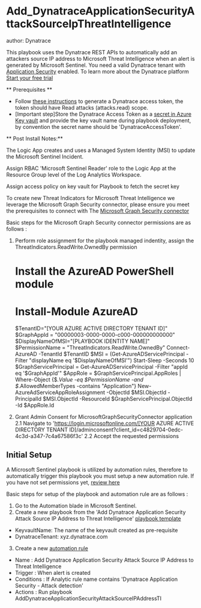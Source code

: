# Add_DynatraceApplicationSecurityAttackSourceIpThreatIntelligence
author: Dynatrace

This playbook uses the Dynatrace REST APIs to automatically add an attackers source IP address to Microsoft Threat Intelligence when an alert is generated by Microsoft Sentinel. You need a valid Dynatrace tenant with [Application Security](https://www.dynatrace.com/support/help/how-to-use-dynatrace/application-security) enabled. To learn more about the Dynatrace platform [Start your free trial](https://www.dynatrace.com/trial)

** Prerequisites ** 
- Follow [these instructions](https://www.dynatrace.com/support/help/get-started/access-tokens#create-api-token) to generate a Dynatrace access token, the token should have Read attacks (attacks.read) scope.
- [Important step]Store the Dynatrace Access Token as a [secret in Azure Key vault](https://learn.microsoft.com/en-us/azure/key-vault/secrets/quick-create-portal) and provide the key vault name during playbook deployment, by convention the secret name should be 'DynatraceAccessToken'.

** Post Install Notes:**

The Logic App creates and uses a Managed System Identity (MSI) to update the Microsoft Sentinel Incident. 

Assign RBAC 'Microsoft Sentinel Reader' role to the Logic App at the Resource Group level of the Log Analytics Workspace.

Assign access policy on key vault for Playbook to fetch the secret key

To create new Threat Indicators for Microsoft Threat Intelligence we leverage the Microsoft Graph Security connector, please ensure you meet the prerequisites to connect with The [Microsoft Graph Security connector](https://learn.microsoft.com/en-us/connectors/microsoftgraphsecurity/#prerequisites-to-connect-with-the-microsoft-graph-security-connector)

Basic steps for the Microsoft Graph Security connector permissions are as follows :

1. Perform role assignment for the playbook managed indentity, assign the ThreatIndicators.ReadWrite.OwnedBy permission  

    # Install the AzureAD PowerShell module
    # Install-Module AzureAD
    $TenantID="[YOUR AZURE ACTIVE DIRECTORY TENANT ID]"
    $GraphAppId = "00000003-0000-0000-c000-000000000000"
    $DisplayNameOfMSI="[PLAYBOOK IDENTITY NAME]"
    $PermissionName = "ThreatIndicators.ReadWrite.OwnedBy"
    Connect-AzureAD -TenantId $TenantID
    $MSI = (Get-AzureADServicePrincipal -Filter "displayName eq '$DisplayNameOfMSI'")
    Start-Sleep -Seconds 10
    $GraphServicePrincipal = Get-AzureADServicePrincipal -Filter "appId eq '$GraphAppId'"
    $AppRole = $GraphServicePrincipal.AppRoles | Where-Object {$_.Value -eq $PermissionName -and $_.AllowedMemberTypes -contains "Application"}
    New-AzureAdServiceAppRoleAssignment -ObjectId $MSI.ObjectId -PrincipalId $MSI.ObjectId -ResourceId $GraphServicePrincipal.ObjectId -Id $AppRole.Id

2. Grant Admin Consent for MicrosoftGraphSecurityConnector application
2.1 Navigate to 'https://login.microsoftonline.com/[YOUR AZURE ACTIVE DIRECTORY TENANT ID]/adminconsent?client_id=c4829704-0edc-4c3d-a347-7c4a67586f3c'
2.2 Accept the requested permissions


## Initial Setup

A Microsoft Sentinel playbook is utilized by automation rules, therefore to automatically trigger this playbook you must setup a new automation rule. If you have not set permissions yet, [review here](https://docs.microsoft.com/azure/sentinel/automate-incident-handling-with-automation-rules#permissions-for-automation-rules-to-run-playbooks)

Basic steps for setup of the playbook and automation rule are as follows :

1. Go to the Automation blade in Microsoft Sentinel.
2. Create a new playbook from the 'Add Dynatrace Application Security Attack Source IP Address to Threat Intelligence' [playbook template](https://learn.microsoft.com/en-us/azure/sentinel/use-playbook-templates)
- KeyvaultName: The name of the keyvault created as pre-requisite
- DynatraceTenant: xyz.dynatrace.com
3. Create a new [automation rule](https://learn.microsoft.com/en-us/azure/sentinel/create-manage-use-automation-rules)
- Name : Add Dynatrace Application Security Attack Source IP Address to Threat Intelligence
- Trigger : When alert is created
- Conditions : If Analytic rule name contains 'Dynatrace Application Security - Attack detection'
- Actions : Run playbook AddDynatraceApplicationSecurityAttackSourceIPAddressTI

